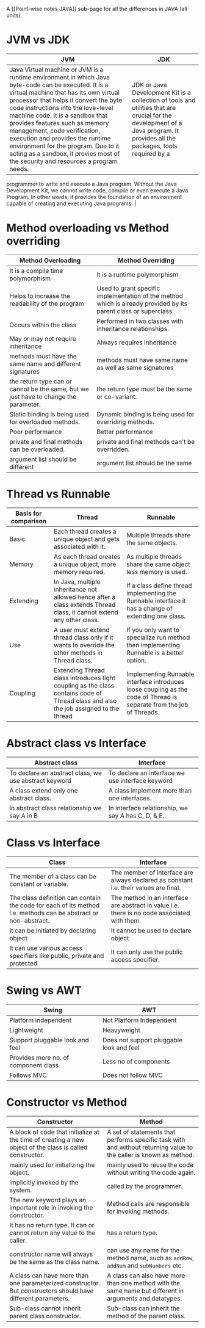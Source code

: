 A [[Point-wise notes JAVA]] sub-page for all the differences in JAVA (all units).

# JVM vs JDK
| JVM | JDK |
| --- | --- |
| Java Virtual machine or JVM is a runtime environment in which Java byte-code can be executed. It is a virtual machine that has its own virtual processor that helps it convert the byte code instructions into the love-level machine code. It is a sandbox that provides features such as memory management, code verification, execution and provides the runtime environment for the program. Due to it acting as a sandbox, it provies most of the security and resources a program needs. |JDK or Java Development Kit is a collection of tools and utilities that are crucial for the development of a Java program. It provides all the packages, tools required by a
programmer to write and execute a Java program. Without the Java Development Kit, we cannot write code, compile or even execute a Java Program. In other words, it provides the foundation of an environment capable
of creating and executing Java programs. |

# Method overloading vs Method overriding
| Method Overloading | Method Overriding |
|---|---|
| It is a compile time polymorphism | It is a runtime polymorphism |
|Helps to increase the readability of the program | Used to grant specific implementation of the method which is already provided by its parent class or superclass.|
| Occurs within the class | Performed in two classes with inheritance relationships. |
| May or may not require inheritance | Always requires inheritance |
| methods must have the same name and different signatures | methods must have same name as well as same signatures |
| the return type can or cannot be the same, but we just have to change the parameter. | the return type must be the same or co-variant. |
| Static binding is being used for overloaded methods. | Dynamic binding is being used for overriding methods. |
| Poor performance | Better performance |
| private and final methods can be overloaded. | private and final methods can't be overridden. |
| argument list should be different | argument list should be the same |


# Thread vs Runnable
|Basis for comparison | Thread | Runnable |
|---|---|---|
| Basic | Each thread creates a unique object and gets associated with it. | Multiple threads share the same objects. |
| Memory | As each thread creates a unique object, more memory required. | As multiple threads share the same object less memory is used. |
| Extending | In Java, multiple inheritance not allowed hence after a class extends Thread class, it cannot extend any other class. | If a  class define thread implementing the Runnable interface it has a change of extending one class. |
| Use | A user must extend thread class only if it wants to override the other methods in Thread class. | If you only want to specialize run method then implementing Runnable is a better option. |
| Coupling | Extending Thread class introduces tight coupling as the class contains code of Thread class and also the job assigned to the thread | Implementing Runnable interface introduces loose coupling as the code of Thread is separate from the job of Threads. |

# Abstract class vs Interface
| Abstract class | Interface |
|---|---|
| To declare an abstract class, we use abstract keyword | To declare an interface we use interface keyword |
| A class extend only one abstract class. | A class implement more than one interfaces. |
| In abstract class relationship we say A in B | In interface relationship, we say A has C, D, & E. |

# Class vs Interface
| Class | Interface |
|---|---|
| The member of a class can be constant or variable. | The member of interface are always declared as constant i.e. their values are final. |
| The class definition can contain the code for each of its method i.e. methods can be abstract or non-abstract. | The method in an interface are abstract in value i.e. there is no code associated with them. |
| It can be initiated by declaring object | It cannot be used to declare object |
| It can use various access specifiers like public, private and protected | It can only use the public access specifier.|

# Swing vs AWT
| Swing | AWT |
|---|---|
| Platform independent |  Not Platform Independent|
| Lightweight | Heavyweight |
| Support pluggable look and feel | Does not support pluggable look and feel |
| Provides more no. of component class | Less no of components |
| Follows MVC | Does not follow MVC |

# Constructor vs Method
| Constructor | Method |
|---|---|
| A block of code that initialize at the time of creating a new object of the class is called constructor. | A set of statements that performs specific task with and without returning value to the caller is known as method. |
| mainly used for initializing the object. | mainly used to reuse the code without writing the code again. |
| implicitly invoked by the system. | called by the programmer. |
| The new keyword plays an important role in invoking the constructor. | Method calls are responsible for invoking methods. |
| It has no return type. It can or cannot return any value to the caller. | has a return type. |
| constructor name will always be the same as the class name. | can use any name for the method name, such as `addRow`, `addNum` and `subNumbers` etc. |
| A class can have more than one parameterized constructor. But constructors should have different parameters. | A class can also have more than one method with the same name but different in arguments and datatypes. |
| Sub-class cannot inherit parent class constructor. | Sub-class can inherit the method of the parent class. |


